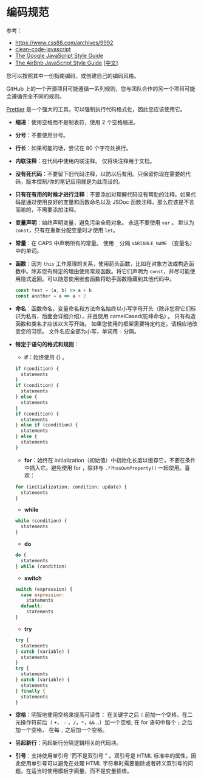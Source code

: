 # 编码规范

参考：

- https://www.css88.com/archives/9992
- [clean-code-javascript](https://github.com/ryanmcdermott/clean-code-javascript)
- [The Google JavaScript Style Guide](https://google.github.io/styleguide/jsguide.html)
- [The AirBnb JavaScript Style Guide](https://github.com/airbnb/javascript) [[中文]](https://www.css88.com/archives/8345)

您可以按照其中一份指南编码，或创建自己的编码风格。

GitHub 上的一个开源项目可能遵循一系列规则，您与团队合作的另一个项目可能会遵循完全不同的规则。

[Prettier](https://flaviocopes.com/prettier/) 是一个强大的工具，可以强制执行代码格式化，因此您应该使用它。

- **缩进**：使用空格而不是制表符，使用 2 个空格缩进。
- **分号**：不要使用分号。
- **行长**：如果可能的话，尝试在 80 个字符处换行。
- **内联注释**：在代码中使用内联注释。 仅将块注释用于文档。
- **没有死代码**：不要留下旧代码注释，以防以后有用。只保留你现在需要的代码，版本控制/你的笔记应用就是为此而设的。
- **只有在有用的时候才进行注释**：不要添加对理解代码没有帮助的注释。如果代码是通过使用良好的变量和函数命名以及 JSDoc 函数注释，那么应该是不言而喻的，不需要添加注释。
- **变量声明**：始终声明变量，避免污染全局对象。 永远不要使用 `var` 。 默认为 `const`，只有在重新分配变量时才使用 `let`。
- **常量**：在 CAPS 中声明所有的常量。 使用 `_` 分隔 `VARIABLE_NAME` （变量名）中的单词。
- **函数**：因为 `this` 工作原理的关系，使用箭头函数，比如在对象方法或构造函数中。除非您有特定的理由使用常规函数。将它们声明为 `const`，并尽可能使用隐式返回。可以随意使用嵌套函数将助手函数隐藏到其他代码中。
  ```js
  const test = (a, b) => a + b
  const another = a => a + 2
  ```
- **命名**：函数命名，变量命名和方法命名始终以小写字母开头（除非您将它们标识为私有，后面会详细介绍），并且使用 camelCased(驼峰命名) 。 只有构造函数和类名才应该以大写开始。 如果您使用的框架需要特定约定，请相应地改变您的习惯。 文件名应全部为小写，单词用 `-` 分隔。
- **特定于语句的格式和规则**：

  - **if**：始终使用 {} 。

  ```js
  if (condition) {
    statements
  }
  if (condition) {
    statements
  } else {
    statements
  }
  if (condition) {
    statements
  } else if (condition) {
    statements
  } else {
    statements
  }
  ```

  - **for**：始终在 initialization（初始值）中初始化长度以缓存它，不要在条件中插入它。避免使用 for ，除非与 `.??hasOwnProperty()` 一起使用。喜欢：

  ```js
  for (initialization; condition; update) {
    statements
  }
  ```

  - **while**

  ```js
  while (condition) {
    statements
  }
  ```

  - **do**

  ```js
  do {
    statements
  } while (condition)
  ```

  - **switch**

  ```js
  switch (expression) {
    case expression:
      statements
    default:
      statements
  }
  ```

  - **try**

  ```js
  try {
    statements
  } catch (variable) {
    statements
  }
  try {
    statements
  } catch (variable) {
    statements
  } finally {
    statements
  }
  ```

- **空格**：明智地使用空格来提高可读性：
  在关键字之后 `(` 前加一个空格，在二元操作符前后（ `+`， `-` ，`/`，`*`，`&&` ..）加一个空格; 在 for 语句中每个 `;` 之后加一个空格， 在每 `,` 之后加一个空格。
- **另起新行**：另起新行分隔逻辑相关的代码块。
- **引号**：支持使用单引号 '而不是双引号 " 。双引号是 HTML 标准中的属性，因此使用单引号可以避免在处理 HTML 字符串时需要删除或者转义双引号的问题。在适当时使用模板字面量，而不是变量插值。
